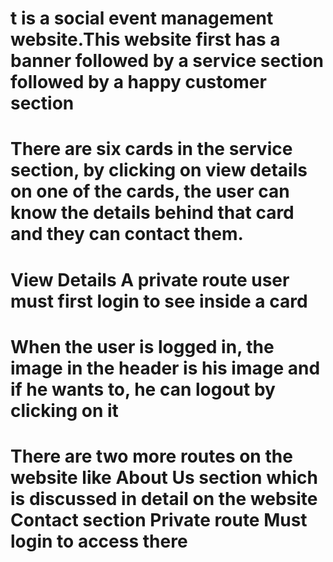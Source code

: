 # t is a social event management website.This website first has a banner followed by a service section followed by a happy customer section

# There are six cards in the service section, by clicking on view details on one of the cards, the user can know the details behind that card and they can contact them.

# View Details A private route user must first login to see inside a card

# When the user is logged in, the image in the header is his image and if he wants to, he can logout by clicking on it

# There are two more routes on the website like About Us section which is discussed in detail on the website Contact section Private route Must login to access there
